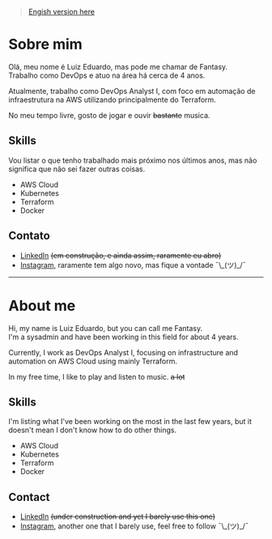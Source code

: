 >[Engish version here](#about-me)

# Sobre mim

Olá, meu nome é Luiz Eduardo, mas pode me chamar de Fantasy.  
Trabalho como DevOps e atuo na área há cerca de 4 anos.

Atualmente, trabalho como DevOps Analyst I, com foco em automação de infraestrutura na AWS utilizando principalmente do Terraform.

No meu tempo livre, gosto de jogar e ouvir ~~bastante~~ musica.

## Skills

Vou listar o que tenho trabalhado mais próximo nos últimos anos, mas não significa que não sei fazer outras coisas.

- AWS Cloud
- Kubernetes
- Terraform
- Docker

## Contato

- [LinkedIn](https://www.linkedin.com/in/luiz-eduardo-213374165/) ~~(em construção, e ainda assim, raramente eu abro)~~
- [Instagram](https://www.instagram.com/santofantasy/), raramente tem algo novo, mas fique a vontade ¯\\\_(ツ)_/¯

---
# About me
Hi, my name is Luiz Eduardo, but you can call me Fantasy.  
I'm a sysadmin and have been working in this field for about 4 years. 

Currently, I work as DevOps Analyst I, focusing on infrastructure and automation on AWS Cloud using mainly Terraform.

In my free time, I like to play and listen to music. ~~a lot~~


## Skills

I'm listing what I've been working on the most in the last few years, but it doesn't mean I don't know how to do other things.

- AWS Cloud
- Kubernetes
- Terraform
- Docker

## Contact

- [LinkedIn](https://www.linkedin.com/in/luiz-eduardo-213374165/) ~~(under construction and yet I barely use this one)~~
- [Instagram](https://www.instagram.com/santofantasy/), another one that I barely use, feel free to follow ¯\\\_(ツ)_/¯

